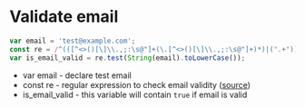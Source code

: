 # Validate email

```javascript
var email = 'test@example.com';
const re = /^(([^<>()[\]\\.,;:\s@"]+(\.[^<>()[\]\\.,;:\s@"]+)*)|(".+"))@((\[[0-9]{1,3}\.[0-9]{1,3}\.[0-9]{1,3}\.[0-9]{1,3}\])|(([a-zA-Z\-0-9]+\.)+[a-zA-Z]{2,}))$/;
var is_email_valid = re.test(String(email).toLowerCase());
```

- var email - declare test email
- const re - regular expression to check email validity ([source](https://stackoverflow.com/questions/46155/how-to-validate-an-email-address-in-javascript))
- is_email_valid - this variable will contain ```true``` if email is valid
